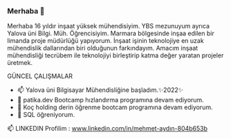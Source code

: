 ### Merhaba 👋
Merhaba 16 yıldır inşaat yüksek mühendisiyim. YBS mezunuyum ayrıca Yalova üni Bilgi. Müh. Öğrencisiyim. Marmara bölgesinde inşaa edilen bir limanda proje müdürlüğü yapıyorum. İnşaat işinin teknolojiye en uzak mühendislik dallarından biri olduğunun farkındayım. Amacım inşaat mühendisliği tecrübem ile teknolojiyi birleştirip katma değer yaratan projeler üretmek.

   GÜNCEL ÇALIŞMALAR
   - 📫 Yalova üni Bilgisayar Mühendisliğine başladım.✨2022✨
   - 🔭 patika.dev Bootcamp hızlandırma programına devam ediyorum.
   - 🌱 Koç holding derin öğrenme bootcam programına devam ediyorum.
   - 👯 SQL öğreniyorum.



   📫 LINKEDIN Profilim :  www.linkedin.com/in/mehmet-aydın-804b653b





<!--
**kocaeliproje/kocaeliproje** is a ✨ _special_ ✨ repository because its `README.md` (this file) appears on your GitHub profile.

Here are some ideas to get you started:

- 🔭 I’m currently working on ...
- 🌱 I’m currently learning ...
- 👯 I’m looking to collaborate on ...
- 🤔 I’m looking for help with ...
- 💬 Ask me about ...
- 📫 How to reach me: ...
- 😄 Pronouns: ...
- ⚡ Fun fact: ...
![Anurag's GitHub stats](https://github-readme-stats.vercel.app/api?username=kocaeliproje&show_icons=true)            [![Top Langs](https://github-readme-stats.vercel.app/api/top-langs/?username=kocaeliproje&layout=compact)](https://github.com/kocaeliproje/github-readme-stats)
-->
